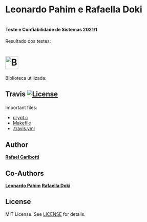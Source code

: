 <b><h4> Leonardo Pahim e Rafaella Doki
=
</h4>
<h4>
Teste e Confiabilidade de Sistemas 2021/1
</h4>
</b>

Resultado dos testes:

[<img alt="Build Status" src="https://www.travis-ci.com/leonardopahim/testes_travisci_tf.svg?branch=master" height="40">][travis-url]
=
Biblioteca utilizada:

<b><h2> Travis [![License][license-img]][license-url]
</h2></b>

Important files:
* [crypt.c](crypt.c)
* [Makefile](Makefile)
* [.travis.yml](.travis.yml)

Author
------
[**Rafael Garibotti**](https://br.linkedin.com/in/rafaelgaribotti)

Co-Authors
------
[**Leonardo Pahim**](https://br.linkedin.com/in/leonardopahim)
[**Rafaella Doki**](https://br.linkedin.com/in/rafaelladoki)

License
-------
MIT License. See [LICENSE](LICENSE) for details.

[main-url]: https://github.com/leonardopahim/testes_travisci_tf
[readme-url]: https://github.com/leonardopahim/testes_travisci_tf/blob/master/README.md
[license-url]: https://github.com/leonardopahim/testes_travisci_tf/blob/master/LICENSE
[license-img]: https://img.shields.io/github/license/rsp/travis-hello-modern-cpp.svg

[travis-url]: https://www.travis-ci.com/leonardopahim/testes_travisci_tf
[travis-img]: https://www.travis-ci.com/leonardopahim/testes_travisci_tf.svg?branch=master

[github-follow-url]: https://github.com/leonardopahim/